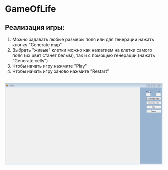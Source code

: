 # GameOfLife
<h2> Реализация игры:</h2>
   <ol>
   <li>Можно задавать любые размеры поля или для генерации нажать кнопку "Generate map"</li>
   <li>Выбрать "живые" клетки можно как нажатием на клетки самого поля (их цвет станет белым), так и с помощью генерации (нажать "Generate cells")  </li>
   <li>Чтобы начать игру нажмите "Play"</li>
   <li>Чтобы начать игру заново нажмите "Restart"</li>
   </ol>

<p><h2>
   <img src="https://github.com/AAAvagyan/GameOfLife/blob/main/GameOfLife/game_of_life.gif" />
</h>
